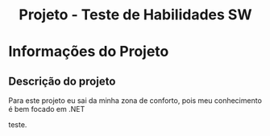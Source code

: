 <h1 align="center">Projeto - Teste de Habilidades SW</h1>

# Informações do Projeto 

## Descrição do projeto

<p>Para este projeto eu sai da minha zona de conforto, pois meu conhecimento é bem focado em .NET</p>
teste.
